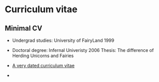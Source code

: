 # Curriculum vitae

## Minimal CV

- Undergrad studies: University of FairyLand 1999
- Doctoral degree: Infernal Univeristy 2006
    Thesis: The difference of Herding Unicorns and Fairies
    
- [A very dated curriculum vitae](/cv/longCV)  
- 

